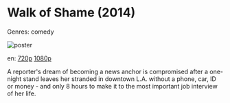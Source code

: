 # Walk of Shame (2014)

Genres: comedy

![poster](http://image.tmdb.org/t/p/w500/5TGX6do5nemPYyHCptjqHzU4HfR.jpg)

en:
  [720p](magnet:?xt=urn:btih:7D9FD8CB4BDAC97161DF4F3665508E1E23A6BFE2&tr=udp://glotorrents.pw:6969/announce&tr=udp://tracker.opentrackr.org:1337/announce&tr=udp://torrent.gresille.org:80/announce&tr=udp://tracker.openbittorrent.com:80&tr=udp://tracker.coppersurfer.tk:6969&tr=udp://tracker.leechers-paradise.org:6969&tr=udp://p4p.arenabg.ch:1337&tr=udp://tracker.internetwarriors.net:1337)
  [1080p](magnet:?xt=urn:btih:105671D0C789A4CF444B879BB6732263B8B9C3D6&tr=udp://glotorrents.pw:6969/announce&tr=udp://tracker.opentrackr.org:1337/announce&tr=udp://torrent.gresille.org:80/announce&tr=udp://tracker.openbittorrent.com:80&tr=udp://tracker.coppersurfer.tk:6969&tr=udp://tracker.leechers-paradise.org:6969&tr=udp://p4p.arenabg.ch:1337&tr=udp://tracker.internetwarriors.net:1337)
  


A reporter's dream of becoming a news anchor is compromised after a one-night stand leaves her stranded in downtown L.A. without a phone, car, ID or money - and only 8 hours to make it to the most important job interview of her life.